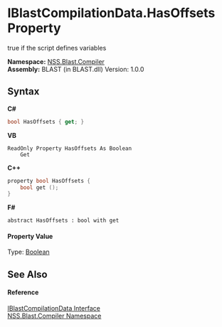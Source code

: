# IBlastCompilationData.HasOffsets Property 
 

true if the script defines variables

**Namespace:**&nbsp;<a href="26a25caa-f50b-92ad-f15c-dbb9db1493ae">NSS.Blast.Compiler</a><br />**Assembly:**&nbsp;BLAST (in BLAST.dll) Version: 1.0.0

## Syntax

**C#**<br />
``` C#
bool HasOffsets { get; }
```

**VB**<br />
``` VB
ReadOnly Property HasOffsets As Boolean
	Get
```

**C++**<br />
``` C++
property bool HasOffsets {
	bool get ();
}
```

**F#**<br />
``` F#
abstract HasOffsets : bool with get

```


#### Property Value
Type: <a href="https://docs.microsoft.com/dotnet/api/system.boolean" target="_blank" rel="noopener noreferrer">Boolean</a>

## See Also


#### Reference
<a href="d2afd70e-15cd-df6e-c1b9-6e1d3e9552bd">IBlastCompilationData Interface</a><br /><a href="26a25caa-f50b-92ad-f15c-dbb9db1493ae">NSS.Blast.Compiler Namespace</a><br />